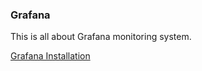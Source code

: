 ### Grafana

This is all about Grafana monitoring system.

[Grafana Installation](https://github.com/hamidaria70/personal/blob/master/monitoring/grafana/installation.md)
